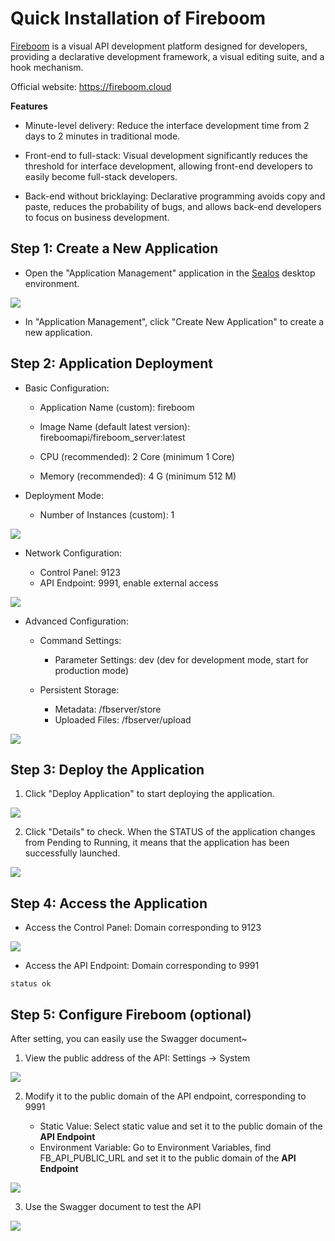 # Quick Installation of Fireboom

[Fireboom](https://fireboom.cloud) is a visual API development platform designed for developers, providing a declarative development framework, a visual editing suite, and a hook mechanism.


Official website: https://fireboom.cloud

**Features**

- Minute-level delivery: Reduce the interface development time from 2 days to 2 minutes in traditional mode.

- Front-end to full-stack: Visual development significantly reduces the threshold for interface development, allowing front-end developers to easily become full-stack developers.

- Back-end without bricklaying: Declarative programming avoids copy and paste, reduces the probability of bugs, and allows back-end developers to focus on business development.

## Step 1: Create a New Application

- Open the "Application Management" application in the [Sealos](https://cloud.sealos.io) desktop environment.

![](../images/fireboom/1-1.png)

- In "Application Management", click "Create New Application" to create a new application.


## Step 2: Application Deployment

- Basic Configuration:
  
  - Application Name (custom): fireboom
  
  - Image Name (default latest version): fireboomapi/fireboom_server:latest
  
  - CPU (recommended): 2 Core (minimum 1 Core)
  
  - Memory (recommended): 4 G (minimum 512 M)

- Deployment Mode:
  
  - Number of Instances (custom): 1

![](../images/fireboom/2-1.png)

- Network Configuration:
  
  - Control Panel: 9123
  - API Endpoint: 9991, enable external access

![](../images/fireboom/2-2.png)

- Advanced Configuration:

  - Command Settings:
    - Parameter Settings: dev (dev for development mode, start for production mode)
  
  - Persistent Storage:

    - Metadata: /fbserver/store
    - Uploaded Files: /fbserver/upload


![](../images/fireboom/2-3.png)

## Step 3: Deploy the Application

1. Click "Deploy Application" to start deploying the application.

![](../images/fireboom/3-1.png)

2. Click "Details" to check. When the STATUS of the application changes from Pending to Running, it means that the application has been successfully launched.

![](../images/fireboom/3-2.png)

## Step 4: Access the Application

- Access the Control Panel: Domain corresponding to 9123

![](../images/fireboom/4-1.png)

- Access the API Endpoint: Domain corresponding to 9991

```
status ok
```

## Step 5: Configure Fireboom (optional)

After setting, you can easily use the Swagger document~

1. View the public address of the API: Settings -> System

![](../images/fireboom/5-1.png)

2. Modify it to the public domain of the API endpoint, corresponding to 9991

    - Static Value: Select static value and set it to the public domain of the **API Endpoint**
    - Environment Variable: Go to Environment Variables, find FB_API_PUBLIC_URL and set it to the public domain of the **API Endpoint**

![](../images/fireboom/5-2.png)


3. Use the Swagger document to test the API

![](../images/fireboom/5-3.png)